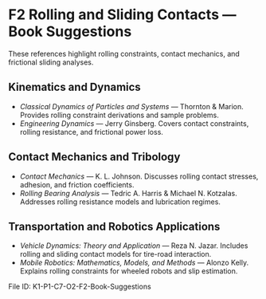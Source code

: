 # F2 Rolling and Sliding Contacts — Book Suggestions

These references highlight rolling constraints, contact mechanics, and frictional sliding analyses.

## Kinematics and Dynamics
- *Classical Dynamics of Particles and Systems* — Thornton & Marion. Provides rolling constraint derivations and sample problems.
- *Engineering Dynamics* — Jerry Ginsberg. Covers contact constraints, rolling resistance, and frictional power loss.

## Contact Mechanics and Tribology
- *Contact Mechanics* — K. L. Johnson. Discusses rolling contact stresses, adhesion, and friction coefficients.
- *Rolling Bearing Analysis* — Tedric A. Harris & Michael N. Kotzalas. Addresses rolling resistance models and lubrication regimes.

## Transportation and Robotics Applications
- *Vehicle Dynamics: Theory and Application* — Reza N. Jazar. Includes rolling and sliding contact models for tire-road interaction.
- *Mobile Robotics: Mathematics, Models, and Methods* — Alonzo Kelly. Explains rolling constraints for wheeled robots and slip estimation.

File ID: K1-P1-C7-O2-F2-Book-Suggestions
